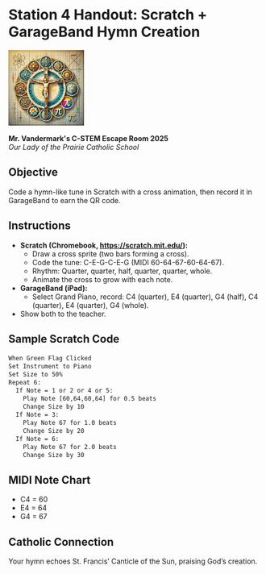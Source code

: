 # Station 4 Handout: Scratch + GarageBand Hymn Creation

<img src="https://raw.githubusercontent.com/bonJoeV/C-STEM-Curriculum/refs/heads/main/logo.jpg" width="150" height="150" alt="Our Lady of the Prairie Catholic School Logo">

**Mr. Vandermark's C-STEM Escape Room 2025**  
*Our Lady of the Prairie Catholic School*

## Objective
Code a hymn-like tune in Scratch with a cross animation, then record it in GarageBand to earn the QR code.

## Instructions
- **Scratch (Chromebook, https://scratch.mit.edu/):**
  - Draw a cross sprite (two bars forming a cross).
  - Code the tune: C-E-G-C-E-G (MIDI 60-64-67-60-64-67).
  - Rhythm: Quarter, quarter, half, quarter, quarter, whole.
  - Animate the cross to grow with each note.
- **GarageBand (iPad):**
  - Select Grand Piano, record: C4 (quarter), E4 (quarter), G4 (half), C4 (quarter), E4 (quarter), G4 (whole).
- Show both to the teacher.

## Sample Scratch Code
```
When Green Flag Clicked
Set Instrument to Piano
Set Size to 50%
Repeat 6:
  If Note = 1 or 2 or 4 or 5:
    Play Note [60,64,60,64] for 0.5 beats
    Change Size by 10
  If Note = 3:
    Play Note 67 for 1.0 beats
    Change Size by 20
  If Note = 6:
    Play Note 67 for 2.0 beats
    Change Size by 30
```

## MIDI Note Chart
- C4 = 60
- E4 = 64
- G4 = 67

## Catholic Connection
Your hymn echoes St. Francis’ Canticle of the Sun, praising God’s creation.